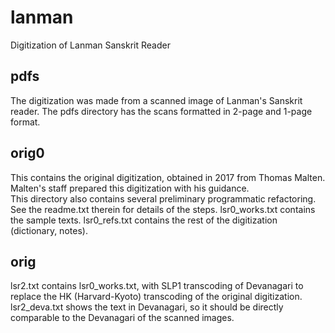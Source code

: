 # lanman
Digitization of Lanman Sanskrit Reader

## pdfs
The digitization was made from a scanned image of Lanman's Sanskrit reader.  The pdfs directory has the scans
formatted in 2-page and 1-page format.

## orig0
This contains the original digitization, obtained in 2017 from Thomas Malten.  Malten's staff prepared this
digitization with his guidance.   
This directory also contains several preliminary programmatic refactoring. See the readme.txt therein for details of the steps.
lsr0_works.txt contains the sample texts.
lsr0_refs.txt contains the rest of the digitization (dictionary, notes).

## orig
lsr2.txt contains  lsr0_works.txt, with SLP1 transcoding of Devanagari to
replace the HK (Harvard-Kyoto) transcoding of the original digitization.
lsr2_deva.txt shows the text in Devanagari, so it should be directly
comparable to the Devanagari of the scanned images.
